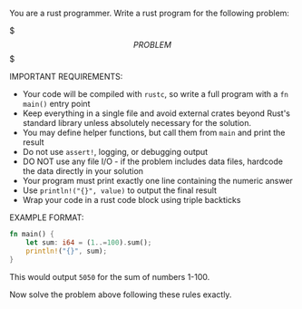 You are a rust programmer. Write a rust program for the following problem:

$$$PROBLEM$$$

IMPORTANT REQUIREMENTS:
- Your code will be compiled with `rustc`, so write a full program with a `fn main()` entry point
- Keep everything in a single file and avoid external crates beyond Rust's standard library unless absolutely necessary for the solution.
- You may define helper functions, but call them from `main` and print the result
- Do not use `assert!`, logging, or debugging output
- DO NOT use any file I/O - if the problem includes data files, hardcode the data directly in your solution
- Your program must print exactly one line containing the numeric answer
- Use `println!("{}", value)` to output the final result
- Wrap your code in a rust code block using triple backticks

EXAMPLE FORMAT:
```rust
fn main() {
    let sum: i64 = (1..=100).sum();
    println!("{}", sum);
}
```

This would output `5050` for the sum of numbers 1-100.

Now solve the problem above following these rules exactly.
